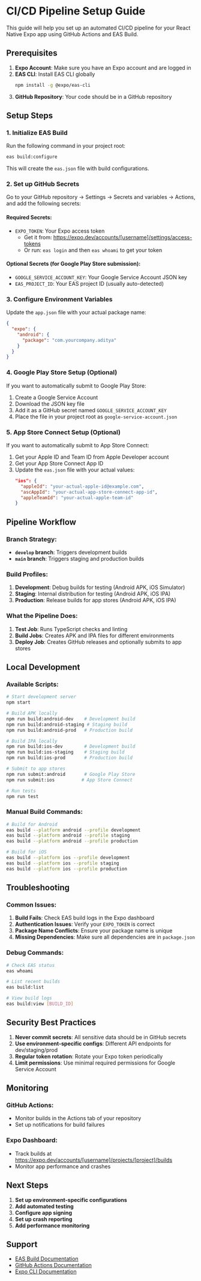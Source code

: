 # CI/CD Pipeline Setup Guide

This guide will help you set up an automated CI/CD pipeline for your React Native Expo app using GitHub Actions and EAS Build.

## Prerequisites

1. **Expo Account**: Make sure you have an Expo account and are logged in
2. **EAS CLI**: Install EAS CLI globally
   ```bash
   npm install -g @expo/eas-cli
   ```
3. **GitHub Repository**: Your code should be in a GitHub repository

## Setup Steps

### 1. Initialize EAS Build

Run the following command in your project root:
```bash
eas build:configure
```

This will create the `eas.json` file with build configurations.

### 2. Set up GitHub Secrets

Go to your GitHub repository → Settings → Secrets and variables → Actions, and add the following secrets:

#### Required Secrets:
- `EXPO_TOKEN`: Your Expo access token
  - Get it from: https://expo.dev/accounts/[username]/settings/access-tokens
  - Or run: `eas login` and then `eas whoami` to get your token

#### Optional Secrets (for Google Play Store submission):
- `GOOGLE_SERVICE_ACCOUNT_KEY`: Your Google Service Account JSON key
- `EAS_PROJECT_ID`: Your EAS project ID (usually auto-detected)

### 3. Configure Environment Variables

Update the `app.json` file with your actual package name:
```json
{
  "expo": {
    "android": {
      "package": "com.yourcompany.aditya"
    }
  }
}
```

### 4. Google Play Store Setup (Optional)

If you want to automatically submit to Google Play Store:

1. Create a Google Service Account
2. Download the JSON key file
3. Add it as a GitHub secret named `GOOGLE_SERVICE_ACCOUNT_KEY`
4. Place the file in your project root as `google-service-account.json`

### 5. App Store Connect Setup (Optional)

If you want to automatically submit to App Store Connect:

1. Get your Apple ID and Team ID from Apple Developer account
2. Get your App Store Connect App ID
3. Update the `eas.json` file with your actual values:
   ```json
   "ios": {
     "appleId": "your-actual-apple-id@example.com",
     "ascAppId": "your-actual-app-store-connect-app-id",
     "appleTeamId": "your-actual-apple-team-id"
   }
   ```

## Pipeline Workflow

### Branch Strategy:
- **`develop` branch**: Triggers development builds
- **`main` branch**: Triggers staging and production builds

### Build Profiles:
1. **Development**: Debug builds for testing (Android APK, iOS Simulator)
2. **Staging**: Internal distribution for testing (Android APK, iOS IPA)
3. **Production**: Release builds for app stores (Android APK, iOS IPA)

### What the Pipeline Does:

1. **Test Job**: Runs TypeScript checks and linting
2. **Build Jobs**: Creates APK and IPA files for different environments
3. **Deploy Job**: Creates GitHub releases and optionally submits to app stores

## Local Development

### Available Scripts:
```bash
# Start development server
npm start

# Build APK locally
npm run build:android-dev    # Development build
npm run build:android-staging # Staging build
npm run build:android-prod   # Production build

# Build IPA locally
npm run build:ios-dev        # Development build
npm run build:ios-staging    # Staging build
npm run build:ios-prod       # Production build

# Submit to app stores
npm run submit:android       # Google Play Store
npm run submit:ios          # App Store Connect

# Run tests
npm run test
```

### Manual Build Commands:
```bash
# Build for Android
eas build --platform android --profile development
eas build --platform android --profile staging
eas build --platform android --profile production

# Build for iOS
eas build --platform ios --profile development
eas build --platform ios --profile staging
eas build --platform ios --profile production
```

## Troubleshooting

### Common Issues:

1. **Build Fails**: Check EAS build logs in the Expo dashboard
2. **Authentication Issues**: Verify your `EXPO_TOKEN` is correct
3. **Package Name Conflicts**: Ensure your package name is unique
4. **Missing Dependencies**: Make sure all dependencies are in `package.json`

### Debug Commands:
```bash
# Check EAS status
eas whoami

# List recent builds
eas build:list

# View build logs
eas build:view [BUILD_ID]
```

## Security Best Practices

1. **Never commit secrets**: All sensitive data should be in GitHub secrets
2. **Use environment-specific configs**: Different API endpoints for dev/staging/prod
3. **Regular token rotation**: Rotate your Expo token periodically
4. **Limit permissions**: Use minimal required permissions for Google Service Account

## Monitoring

### GitHub Actions:
- Monitor builds in the Actions tab of your repository
- Set up notifications for build failures

### Expo Dashboard:
- Track builds at https://expo.dev/accounts/[username]/projects/[project]/builds
- Monitor app performance and crashes

## Next Steps

1. **Set up environment-specific configurations**
2. **Add automated testing**
3. **Configure app signing**
4. **Set up crash reporting**
5. **Add performance monitoring**

## Support

- [EAS Build Documentation](https://docs.expo.dev/build/introduction/)
- [GitHub Actions Documentation](https://docs.github.com/en/actions)
- [Expo CLI Documentation](https://docs.expo.dev/workflow/expo-cli/) 